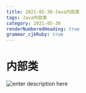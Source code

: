 ```yaml
---
title: 2021-05-30-Java内部类
tags: Java内部类
category: 2021-05-30
renderNumberedHeading: true
grammar_cjkRuby: true
---
```

# 内部类
![enter description here](https://cdn.jsdelivr.net/gh/jiasuo001/jiasuo-image@main/image/内部类.2qttdbrcnta0.png)